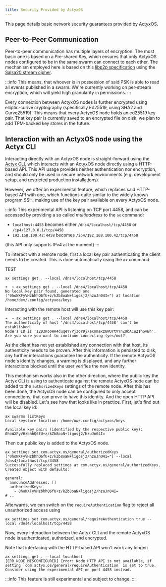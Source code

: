 ```yaml
---
title: Security Provided by ActyxOS
---
```


This page details basic network security guarantees provided by ActyxOS.

## Peer-to-Peer Communication

Peer-to-peer communication has multiple layers of encryption.
The most basic one is based on a Pre-shared Key, which ensures that only ActyxOS nodes configured to be in the same swarm can connect to each other.
The mechanism employed here is based on this [libp2p specification](https://github.com/libp2p/specs/blob/master/pnet/Private-Networks-PSK-V1.md) using the [Salsa20 stream cipher](https://en.wikipedia.org/wiki/Salsa20).

:::info
This means, that whoever is in possession of said PSK is able to read all events published in a swarm.
We're currently working on per-stream encryption, which will yield high granularity in permissions.
:::

Every connection between ActyxOS nodes is further encrypted using elliptic-curive cryptography (specifically Ed25519, using SHA2 and Curve25519).
This means that every ActyxOS node holds an ed25519 key pair.
That key pair is currently saved to an encrypted file on disk, we plan to add TPM-backed key stores in the future.

## Interaction with an ActyxOS node using the Actyx CLI

Interacting directly with an ActyxOS node is straight-forward using the [Actyx CLI](../../cli/ax), which interacts with an ActyxOS node directly using a HTTP-based API.
This API usage provides neither authentication nor encryption, and should only be used in secure network environments (e.g. development setup, and restricted production installations).

However, we offer an experimental feature, which replaces said HTTP-based API with one, which functions quite similar to
the widely known program SSH, making use of the key pair available on every ActyxOS node.

:::info
This experimental API is listening on TCP port 4458, and can be accessed by providing a
so called _multiaddress_ to the `ax` command:

* `localhost:4458` becomes either `/dns4/localhost/tcp/4458` or `/ip4/127.0.0.1/tcp/4458`
* `192.168.100.42:4458` becomes `/ip4/192.168.100.42/tcp/4458`

(this API only supports IPv4 at the moment)
:::

To interact with a remote node, first a local key pair authenticating the client needs to be created.
This is done automatically using the `ax` command:

TEST

```text
ax settings get . --local /dns4/localhost/tcp/4458
```

```text
➜  ~ ax settings get . --local /dns4/localhost/tcp/4458
No local key pair found, generated one ("0hoWXFyVHzbhhQ6fU+z/kZb8oaN+ligosj2/hzuJn04I=") at location /home/dev/.config/actyxos/keys
```

Interacting with the remote host will use this key pair:

```text
➜  ~ ax settings get . --local /dns4/localhost/tcp/4458
The authenticity of host '/dns4/localhost/tcp/4458' can't be established.
Node's ID is '12D3KooWH4duqeY7Pj3or9j7aKnmaxz8WUYtVYnZUbACW21hGvBh'.
Are you sure you want to continue connecting (yes/no)?
```

As the client has not yet established any connection with that host, its authenticity needs to be proven.
After this information is persisted to disk, any further interactions guarantee the authenticity.
If the remote ActyxOS node's identity changes, a warning is displayed, and any further interactions blocked until the user verifies the new identity.

This mechanism works also in the other direction, where the public key the Actyx CLI is using to authenticate against the remote ActyxOS node can be added to the `authorizedKeys` settings of the remote node.
After this has been done, the ActyxOS node can be configured to only accept connections, that can prove to have this identity.
And the open HTTP API will be disabled.
Let's see how that looks like in practice.
First, let's find out the local key id:

```text
ax swarms listKeys
Local keystore location: /home/ow/.config/actyxos/keys

Available key pairs (identified by the respective public key):
0hoWXFyVHzbhhQ6fU+z/kZb8oaN+ligosj2/hzuJn04I=
```

Then our public key is added to the ActyxOS node.

```text
ax settings set com.actyx.os/general/authorizedKeys ["0hoWXFyVHzbhhQ6fU+z/kZb8oaN+ligosj2/hzuJn04I="] --local /dns4/localhost/tcp/4458
Successfully replaced settings at com.actyx.os/general/authorizedKeys. Created object with defaults:
---
general:
  announceAddresses: []
  authorizedKeys:
    - 0hoWXFyVHzbhhQ6fU+z/kZb8oaN+ligosj2/hzuJn04I=
# ..
```

Afterwards, we can switch on the `requireAuthentication` flag to reject all unauthorized access using

```text
ax settings set com.actyx.os/general/requireAuthentication true --local /dns4/localhost/tcp/4458
```

Now, every interaction between the Actyx CLI and the remote ActyxOS node is authenticated, authorized, and encrypted.

Note that interfacing with the HTTP-based API won't work any longer:

```text
ax settings get . --local localhost
[ERR_NODE_MISCONFIGURED] Error: Node HTTP API is not available, if setting `com.actyx.os/general/requireAuthentication` is set to true. Consider using the experimental API on port 4458 instead.
```

:::info
This feature is still experimental and subject to change.
:::
